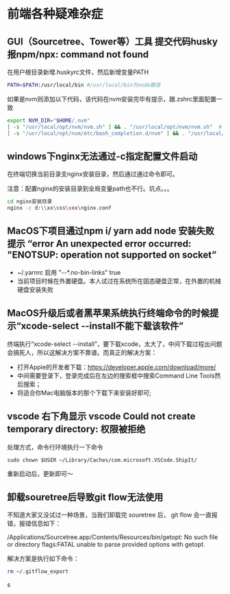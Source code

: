 # 前端各种疑难杂症

## GUI（Sourcetree、Tower等）工具 提交代码husky报npm/npx: command not found

在用户根目录新增.huskyrc文件，然后新增变量PATH
```bash
PATH=$PATH:/usr/local/bin #/usr/local/bin为node路径
```

如果是nvm则添加以下代码，该代码在nvm安装完毕有提示，跟.zshrc里面配置一致
```bash
export NVM_DIR="$HOME/.nvm"
[ -s "/usr/local/opt/nvm/nvm.sh" ] && . "/usr/local/opt/nvm/nvm.sh"  # This loads nvm
[ -s "/usr/local/opt/nvm/etc/bash_completion.d/nvm" ] && . "/usr/local/opt/nvm/etc/bash_completion.d/nvm"  # This loads nvm bash_completionv
```



## windows下nginx无法通过-c指定配置文件启动

在终端切换当前目录支nginx安装目录，然后通过通过命令即可。

注意：配置nginx的安装目录到全局变量path也不行。坑点。。。
```bash
cd nginx安装目录
nginx -c d:\\xx\sss\xxx\nginx.conf
```



## MacOS下项目通过npm i/ yarn add node 安装失败 提示 “error An unexpected error occurred: "ENOTSUP: operation not supported on socket”

* ~/.yarnrc 启用 "--*.no-bin-links" true
* 当前项目时候在外置硬盘。本人试过在系统所在固态硬盘正常，在外置的机械硬盘安装失败



## MacOS升级后或者黑苹果系统执行终端命令的时候提示“xcode-select --install不能下载该软件”

终端执行“xcode-select --install”，要下载xcode，太大了，中间下载过程出问题会搞死人，所以这解决方案不靠谱。而真正的解决方案：

* 打开Apple的开发者下载：https://developer.apple.com/download/more/
* 中间需要登录下，登录完成后在左边的搜索框中搜索Command Line Tools然后搜索；
* 将适合你Mac电脑版本的那个下载下来安装好即可;



## **vscode 右下角显示 vscode Could not create temporary directory: 权限被拒绝**

处理方式，命令行环境执行一下命令

```shell
sudo chown $USER ~/Library/Caches/com.microsoft.VSCode.ShipIt/
```

重新启动后，更新即可～

## 卸载souretree后导致git flow无法使用

不知道大家又没试过一种场景，当我们卸载完 souretree 后， git flow 会一直报错，报错信息如下：

/Applications/Sourcetree.app/Contents/Resources/bin/getopt: No such file or directory flags:FATAL unable to parse provided options with getopt.

解决方案是执行如下命令：

```bash
rm ~/.gitflow_export
```
s
